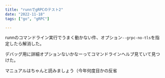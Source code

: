 ```yaml
---
title: "runnでgRPCのテスト2"
date: "2022-11-18"
tags: ["go", "gRPC"]

---
```


runnのコマンドライン実行でうまく動かない件、オプション`--grpc-no-tls`を指定したら解消した。

デバッグ用に詳細オプションないかなーってコマンドラインヘルプ見ていて見つけた。

マニュアルはちゃんと読みましょう（今年何度目かの反省
